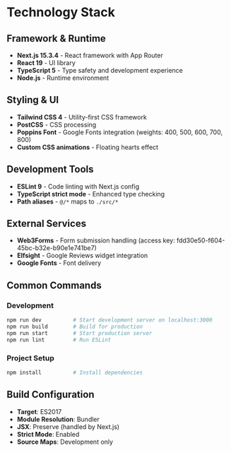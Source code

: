 # Technology Stack

## Framework & Runtime
- **Next.js 15.3.4** - React framework with App Router
- **React 19** - UI library
- **TypeScript 5** - Type safety and development experience
- **Node.js** - Runtime environment

## Styling & UI
- **Tailwind CSS 4** - Utility-first CSS framework
- **PostCSS** - CSS processing
- **Poppins Font** - Google Fonts integration (weights: 400, 500, 600, 700, 800)
- **Custom CSS animations** - Floating hearts effect

## Development Tools
- **ESLint 9** - Code linting with Next.js config
- **TypeScript strict mode** - Enhanced type checking
- **Path aliases** - `@/*` maps to `./src/*`

## External Services
- **Web3Forms** - Form submission handling (access key: fdd30e50-f604-45bc-b32e-b90e1e741be7)
- **Elfsight** - Google Reviews widget integration
- **Google Fonts** - Font delivery

## Common Commands

### Development
```bash
npm run dev          # Start development server on localhost:3000
npm run build        # Build for production
npm run start        # Start production server
npm run lint         # Run ESLint
```

### Project Setup
```bash
npm install          # Install dependencies
```

## Build Configuration
- **Target**: ES2017
- **Module Resolution**: Bundler
- **JSX**: Preserve (handled by Next.js)
- **Strict Mode**: Enabled
- **Source Maps**: Development only